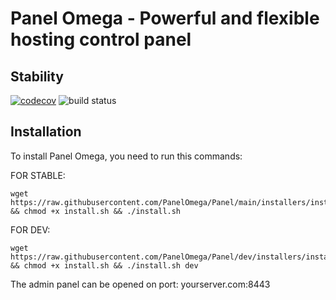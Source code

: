 # Panel Omega - Powerful and flexible hosting control panel

## Stability
[![codecov](https://codecov.io/gh/PanelOmega/Panel/branch/main/graph/badge.svg?token=WW6FN4H6EC)](https://codecov.io/gh/PanelOmega/Panel)
![build status](https://github.com/PanelOmega/Panel/actions/workflows/app-unit-test.yml/badge.svg?branch=main)

## Installation
To install Panel Omega, you need to run this commands:

FOR STABLE:
```
wget https://raw.githubusercontent.com/PanelOmega/Panel/main/installers/install.sh && chmod +x install.sh && ./install.sh
```

FOR DEV:
```
wget https://raw.githubusercontent.com/PanelOmega/Panel/dev/installers/install.sh && chmod +x install.sh && ./install.sh dev
```

The admin panel can be opened on port: yourserver.com:8443
